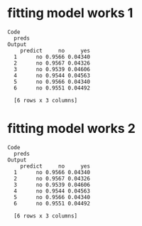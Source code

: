 # fitting model works 1

    Code
      preds
    Output
        predict     no     yes
      1      no 0.9566 0.04340
      2      no 0.9567 0.04326
      3      no 0.9539 0.04606
      4      no 0.9544 0.04563
      5      no 0.9566 0.04340
      6      no 0.9551 0.04492
      
      [6 rows x 3 columns] 

# fitting model works 2

    Code
      preds
    Output
        predict     no     yes
      1      no 0.9566 0.04340
      2      no 0.9567 0.04326
      3      no 0.9539 0.04606
      4      no 0.9544 0.04563
      5      no 0.9566 0.04340
      6      no 0.9551 0.04492
      
      [6 rows x 3 columns] 

